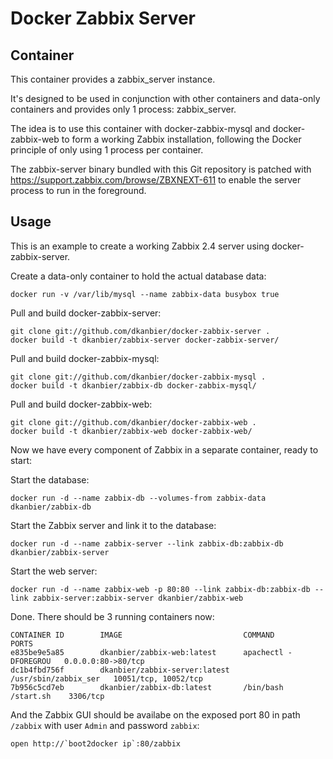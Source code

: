 Docker Zabbix Server
========================

## Container 

This container provides a zabbix_server instance. 

It's designed to be used in conjunction with other containers and data-only containers and provides only 1 process: zabbix_server.

The idea is to use this container with docker-zabbix-mysql and docker-zabbix-web to form a working Zabbix installation, following the Docker principle of only using 1 process per container.

The zabbix-server binary bundled with this Git repository is patched with https://support.zabbix.com/browse/ZBXNEXT-611 to enable the server process to run in the foreground.

## Usage

This is an example to create a working Zabbix 2.4 server using docker-zabbix-server.

Create a data-only container to hold the actual database data:

````
docker run -v /var/lib/mysql --name zabbix-data busybox true
`````

Pull and build docker-zabbix-server:

````
git clone git://github.com/dkanbier/docker-zabbix-server .
docker build -t dkanbier/zabbix-server docker-zabbix-server/
`````

Pull and build docker-zabbix-mysql:

````
git clone git://github.com/dkanbier/docker-zabbix-mysql .
docker build -t dkanbier/zabbix-db docker-zabbix-mysql/
````

Pull and build docker-zabbix-web:

````
git clone git://github.com/dkanbier/docker-zabbix-web .
docker build -t dkanbier/zabbix-web docker-zabbix-web/
````

Now we have every component of Zabbix in a separate container, ready to start:

Start the database:

````
docker run -d --name zabbix-db --volumes-from zabbix-data dkanbier/zabbix-db
````

Start the Zabbix server and link it to the database:

````
docker run -d --name zabbix-server --link zabbix-db:zabbix-db dkanbier/zabbix-server
````

Start the web server:

````
docker run -d --name zabbix-web -p 80:80 --link zabbix-db:zabbix-db --link zabbix-server:zabbix-server dkanbier/zabbix-web
````

Done. There should be 3 running containers now:

````
CONTAINER ID        IMAGE                           COMMAND                PORTS 
e835be9e5a85        dkanbier/zabbix-web:latest      apachectl -DFOREGROU   0.0.0.0:80->80/tcp
dc1b4fbd756f        dkanbier/zabbix-server:latest   /usr/sbin/zabbix_ser   10051/tcp, 10052/tcp
7b956c5cd7eb        dkanbier/zabbix-db:latest       /bin/bash /start.sh    3306/tcp
````

And the Zabbix GUI should be availabe on the exposed port 80 in path `/zabbix` with user `Admin` and password `zabbix`:

```
open http://`boot2docker ip`:80/zabbix
```
